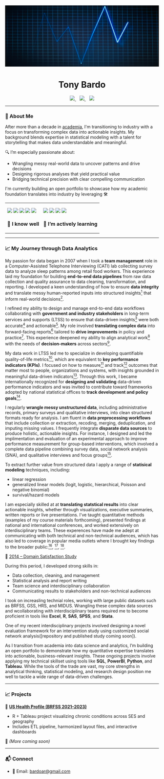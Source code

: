 <p align="center">
  <img src="https://github.com/tonybardo/tonybardo/blob/main/data_background.jpg" width="100%" height="200" alt="Data Background" />
</p>

<h1 align="center">Tony Bardo</h1>

<p align="center">
  <a href="https://github.com/tonybardo">
    <img src="https://img.shields.io/github/followers/tonybardo?label=GitHub&style=social" />
  </a>
  &nbsp;&nbsp;
  <a href="https://scholar.google.com/citations?user=JzoBYdcAAAAJ&hl=en" target="_blank">
    <img src="https://img.shields.io/badge/Google%20Scholar-Profile-blue?logo=googlescholar" />
  </a>
  &nbsp;&nbsp;
  <a href="#">
    <img src="https://visitor-badge.laobi.icu/badge?page_id=tonybardo.tonybardo" />
  </a>
</p>

---

### 🔬 About Me

After more than a decade in [academia](https://github.com/TonyBardo/TonyBardo/blob/main/academic_cv.pdf), I'm transitioning to industry with a focus on transforming complex data into actionable insights. My background blends expertise in statistical modeling with a talent for storytelling that makes data understandable and meaningful.

🔍 I’m especially passionate about:
- Wrangling messy real-world data to uncover patterns and drive decisions
- Designing rigorous analyses that yield practical value
- Bridging technical precision with clear compelling communication

I'm currently building an open portfolio to showcase how my academic foundation translates into industry by leveraging 🛠

<table>
  <tr>
    <td>
      <p>
        <img src="https://img.shields.io/badge/-R-276DC3?logo=r&logoColor=white" />
        <img src="https://img.shields.io/badge/-Stata-1a73e8?logo=data:image/svg+xml;base64,...&label=Stata" />
        <img src="https://img.shields.io/badge/-SAS-007ACC?logo=sas&logoColor=white" />
        <img src="https://img.shields.io/badge/-SPSS-FF6F61?logo=ibm&logoColor=white" />
        <img src="https://img.shields.io/badge/-Excel-217346?logo=microsoft-excel&logoColor=white" />
         <h3>🧰 I know well</h3>
      </p>
    </td>
    <td>
      <p>
        <img src="https://img.shields.io/badge/-SQL-4479A1?logo=postgresql&logoColor=white" />
        <img src="https://img.shields.io/badge/-Python-3776AB?logo=python&logoColor=white" />
        <img src="https://img.shields.io/badge/-Tableau-E97627?logo=tableau&logoColor=white" />
        <img src="https://img.shields.io/badge/-Power%20BI-F2C811?logo=powerbi&logoColor=black" />
        <h3>🚧 I’m actively learning</h3>
      </p>
    </td>
  </tr>
</table>

---

### 📈 My Journey through Data Analytics

My passion for data began in 2007 when I took a **team management** role in a Computer-Assisted Telephone Interviewing (CATI) lab collecting survey data to analyze sleep patterns among retail food workers. This experience laid my foundation for building **end-to-end data pipelines** from raw data collection and quality assurance to data cleaning, transformation, and reporting. I developed a keen understanding of how to ensure **data integrity** and translate messy human-reported inputs into structured insights[<sup>1</sup>](https://github.com/TonyBardo/TonyBardo/blob/main/papers/2_Maume_Gender_Sleep_G%26S_2010.pdf) that inform real-world decisions[<sup>2</sup>](https://github.com/TonyBardo/TonyBardo/blob/main/papers/1_Maume_Gender_Sleep_ASR_2009.pdf).

I refined my ability to design and manage end-to-end data workflows collaborating with **government and industry stakeholders** in long-term services and supports (LTSS) to ensure that data-driven insights[<sup>3</sup>](https://github.com/TonyBardo/TonyBardo/blob/main/papers/5_Applebaum_CareMngt_JGCM_2014.pdf) were both accurate[<sup>4</sup>](https://github.com/TonyBardo/TonyBardo/blob/main/papers/R6_Mehdizadeh_OHCounty_2014.pdf) and actionable[<sup>5</sup>](https://github.com/TonyBardo/TonyBardo/blob/main/papers/R2_Mehdizadeh_PACE_tri_2009.pdf). My role involved **translating complex data** into forward-facing reports[<sup>6</sup>](https://github.com/TonyBardo/TonyBardo/blob/main/papers/R4_Applebaum_TransitionsS_2011.pdf) tailored to **drive improvements** in policy and practice[<sup>7</sup>](https://github.com/TonyBardo/TonyBardo/blob/main/papers/R5_Applebaum_TransitionsL_2011.pdf). This experience deepened my ability to align analytical work[<sup>8</sup>](https://github.com/TonyBardo/TonyBardo/blob/main/papers/6_Bardo_Transitions_JAG_2014.pdf) with the needs of **decision-makers** across sectors[<sup>9</sup>](https://github.com/TonyBardo/TonyBardo/blob/main/papers/C1b2_Applebaum_Global_2019.pdf).

My data work in LTSS led me to specialize in developing quantifiable quality-of-life metrics[<sup>10</sup>]( https://link.springer.com/journal/11205), which are equivalent to **key performance indicators (KPIs)**. I focused on how to measure[<sup>11</sup>](https://github.com/TonyBardo/TonyBardo/blob/main/papers/7_Bardo_DomSat_SIR_2014.pdf) and track[<sup>12</sup>](https://github.com/TonyBardo/TonyBardo/blob/main/papers/10_Bardo_Happy_APC_SPPS_2017.pdf) outcomes that matter most to people, organizations and systems, with insights grounded in meaningful data-driven indicators[<sup>13</sup>](https://github.com/TonyBardo/TonyBardo/blob/main/papers/11_Bardo_HappyDomSat_ALCR_2017.pdf). Through this work, I became internationally recognized for **designing and validating** data-driven performance indicators and was invited to contribute toward frameworks adopted by national statistical offices to **track development and policy goals**[<sup>14</sup>](https://github.com/TonyBardo/TonyBardo/blob/main/papers/New-Frontiers-in-Subjective-Well-being-Measurement-4-March-2024-Agenda.pdf).

I regularly **wrangle messy unstructured data**, including administrative records, primary surveys and qualitative interviews, into clean structured formats ready for analysis. I am fluent in **data preprocessing workflows** that include collection or extraction, recoding, merging, deduplication, and imputing missing values. I frequently integrate **disparate data sources** to produce holistic, actionable insights. For instance, I designed and led the implimentation and evaluation of an experimental approach to improve performance measurement for group-based interventions, which involved a complete data pipeline combining survey data, social network analysis (SNA), and qualitative interviews and focus groups[<sup>15</sup>](https://github.com/TonyBardo/TonyBardo/blob/main/papers/Manuscript_JHSE_v2.pdf).

To extract further value from structured data I apply a range of **statisical modeling** techniques, including: 
- linear regression
- generalized linear models (logit, logistic, hierarchical, Poisson and negative binomial)
- survival/hazard models

I am especially skilled at at **translating statstical results** into clear actionable insights, whether through visualizations, executive summaries, written reports or live presentations. I've taught quantitative methods (examples of my course materials forthcoming), presented findings at national and international conferences, and worked extensively on interdisciplinary teams. These experences have made me adept at communicating with both technical and non-technical audiences, which has also led to coverage in popular media outlets where I brought key findings to the broader public:[<sup>16</sup>](https://kffhealthnews.org/news/now-more-of-us-can-count-on-more-time-dodging-the-dementia-bullet/), [<sup>17</sup>](https://www.prb.org/resources/happily-ever-after-research-offers-clues-on-what-shapes-happiness-and-life-satisfaction-after-age-65/), [<sup>18</sup>](https://www.niussp.org/health-and-mortality/racial-disparities-in-disability-and-in-long-and-happy-living-in-america/).


📄 [2014 – Domain Satisfaction Study](https://github.com/TonyBardo/TonyBardo/raw/main/papers/7_Bardo_DomSat_SIR_2014.pdf)  

During this period, I developed strong skills in:
- Data collection, cleaning, and management
- Statistical analysis and report writing
- Team science and interdisciplinary collaboration
- Communicating results to stakeholders and non-technical audiences

I took on increasling technial roles, working with large public datasets such as BRFSS, GSS, HRS, and MIDUS. Wrangling these complex data sources and wcollaborating with interdisciplinary teams required me to become proficient in tools like  **Excel**, **R**, **SAS**, **SPSS**, and **Stata**. 

One of my recent interdisciplinary projects involved designing a novel evaluation framework for an intervention study using customized social network analysis([repository and published study coming soon]). 

As I transition from academia into data science and analytics, I’m building an open portfolio to demonstrate how my quantitative expertise translates into actionable, business-relevant insights. These ongoing projects involve applying my technical skillset using tools like **SQL**, **PowerBI**, **Python**, and **Tableau**. While the tools of the trade are vast, my core strengths in analytical thinking, statistical modeling, and research design position me well to tackle a wide range of data-driven challenges.

---

### 📈 Projects

🚀 **[US Health Profile (BRFSS 2021–2023)](https://github.com/tonybardo/brfss-etl)**
- R + Tableau project visualizing chronic conditions across SES and geography
- Includes ETL pipeline, harmonized layout files, and interactive dashboards

🧪 *(More coming soon)*

---
### 📬 Connect

- 📧 Email: bardoar@gmail.com
